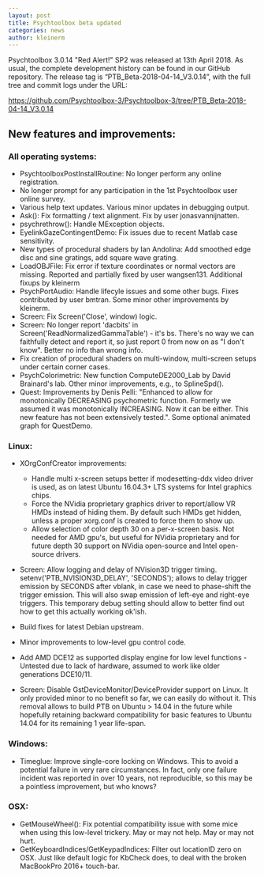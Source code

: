 ```yaml
---
layout: post
title: Psychtoolbox beta updated
categories: news
author: kleinerm
---
```


Psychtoolbox 3.0.14 "Red Alert!" SP2 was released at 13th April 2018.
As usual, the complete development history can be found in our GitHub repository.
The release tag is “PTB_Beta-2018-04-14_V3.0.14”, with the full tree and commit logs under the URL:

<https://github.com/Psychtoolbox-3/Psychtoolbox-3/tree/PTB_Beta-2018-04-14_V3.0.14>

## New features and improvements:

### All operating systems:

* PsychtoolboxPostInstallRoutine: No longer perform any online registration.
* No longer prompt for any participation in the 1st Psychtoolbox user online survey.
* Various help text updates. Various minor updates in debugging output.
* Ask(): Fix formatting / text alignment. Fix by user jonasvannijnatten.
* psychrethrow(): Handle MException objects.
* EyelinkGazeContingentDemo: Fix issues due to recent Matlab case sensitivity.
* New types of procedural shaders by Ian Andolina: Add smoothed edge disc and sine gratings, add square wave grating.
* LoadOBJFile: Fix error if texture coordinates or normal vectors are missing. Reported and partially fixed by user wangsen131. Additional fixups by kleinerm
* PsychPortAudio: Handle lifecyle issues and some other bugs. Fixes contributed by user bmtran. Some minor other improvements by kleinerm.
* Screen: Fix Screen('Close', window) logic.
* Screen: No longer report 'dacbits' in Screen('ReadNormalizedGammaTable') - it's bs. There's no way we can faithfully detect and report it, so just report 0 from now on as "I don't know". Better no info than wrong info.
* Fix creation of procedural shaders on multi-window, multi-screen setups under certain corner cases.
* PsychColorimetric: New function ComputeDE2000_Lab by David Brainard's lab. Other minor improvements, e.g., to SplineSpd().
* Quest: Improvements by Denis Pelli: "Enhanced to allow for monotonically DECREASING psychometric function. Formerly we assumed it was monotonically INCREASING. Now it can be either. This new feature has not been extensively tested.". Some optional animated graph for QuestDemo.

### Linux:

* XOrgConfCreator improvements:
   * Handle multi x-screen setups better if modesetting-ddx video driver is used, as on latest Ubuntu 16.04.3+ LTS systems for Intel graphics chips.
   * Force the NVidia proprietary graphics driver to report/allow VR HMDs instead of hiding them. By default such HMDs get hidden, unless a proper xorg.conf is created to force them to show up.
   * Allow selection of color depth 30 on a per-x-screen basis. Not needed for AMD gpu's, but useful for NVidia proprietary and for future depth 30 support on NVidia open-source and Intel open-source drivers.

* Screen: Allow logging and delay of NVision3D trigger timing. setenv('PTB_NVISION3D_DELAY', 'SECONDS'); allows to delay trigger emission by SECONDS after vblank, in case we need to phase-shift the trigger emission. This will also swap emission of left-eye and right-eye triggers. This temporary debug setting should allow to better find out how to get this actually working ok'ish.

* Build fixes for latest Debian upstream.

* Minor improvements to low-level gpu control code.

* Add AMD DCE12 as supported display engine for low level functions - Untested due to lack of hardware, assumed to work like older generations DCE10/11.

* Screen: Disable GstDeviceMonitor/DeviceProvider support on Linux. It only provided minor to no benefit so far, we can easily do without it. This removal allows to build PTB on Ubuntu > 14.04 in the future while hopefully retaining backward compatibility for basic features to Ubuntu 14.04 for its remaining 1 year life-span.

### Windows:

* Timeglue: Improve single-core locking on Windows. This to avoid a potential failure in very rare circumstances. In fact, only one failure incident was reported in over 10 years, not reproducible, so this may be a pointless improvement, but who knows?

### OSX:

* GetMouseWheel(): Fix potential compatibility issue with some mice when using this low-level trickery. May or may not help. May or may not hurt.
* GetKeyboardIndices/GetKeypadIndices: Filter out locationID zero on OSX. Just like default logic for KbCheck does, to deal with the broken MacBookPro 2016+ touch-bar.
